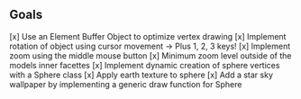 ## Goals

[x] Use an Element Buffer Object to optimize vertex drawing
[x] Implement rotation of object using cursor movement -> Plus 1, 2, 3 keys!
[x] Implement zoom using the middle mouse button
[x] Minimum zoom level outside of the models inner facettes
[x] Implement dynamic creation of sphere vertices with a Sphere class
[x] Apply earth texture to sphere
[x] Add a star sky wallpaper by implementing a generic draw function for Sphere

